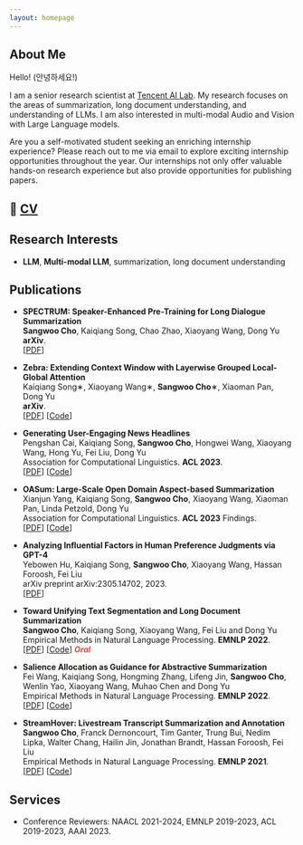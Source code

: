 ```yaml
---
layout: homepage
---
```


## About Me

Hello! (안녕하세요!) 

I am a senior research scientist at [Tencent AI Lab](https://ai.tencent.com/ailab/nlp/en/index.html). My research  focuses on the areas of summarization, long document understanding, and understanding of LLMs. I am also interested in multi-modal Audio and Vision with Large Language models.

Are you a self-motivated student seeking an enriching internship experience? Please reach out to me via email to explore exciting internship opportunities throughout the year. Our internships not only offer valuable hands-on research experience but also provide opportunities for publishing papers.

## 📝 [CV](./assets/resume/Resume_Sangwoo_Cho.pdf)

## Research Interests

- **LLM**, **Multi-modal LLM**, summarization, long document understanding

## Publications
- **SPECTRUM: Speaker-Enhanced Pre-Training for Long Dialogue Summarization**
  <br>**Sangwoo Cho**, Kaiqiang Song, Chao Zhao, Xiaoyang Wang, Dong Yu
  <br>**arXiv**.
  <br>
  [[PDF](https://arxiv.org/pdf/2401.17597.pdf)] 
  
- **Zebra: Extending Context Window with Layerwise Grouped Local-Global Attention**
  <br>
  Kaiqiang Song∗, Xiaoyang Wang∗, **Sangwoo Cho**∗, Xiaoman Pan, Dong Yu
  <br>
  **arXiv**.
  <br>
  [[PDF](https://arxiv.org/pdf/2312.08618.pdf)] [[Code](https://github.com/tencent-ailab/zebra-inference)]
  
- **Generating User-Engaging News Headlines**
  <br>
   Pengshan Cai, Kaiqiang Song, **Sangwoo Cho**, Hongwei Wang,
  Xiaoyang Wang, Hong Yu, Fei Liu, Dong Yu
  <br>
  Association for Computational Linguistics. **ACL 2023**.
  <br>
  [[PDF](https://aclanthology.org/2023.acl-long.183.pdf)] [[Code](https://github.com/pengshancai/user-engaging-headlines)]
  
- **OASum: Large-Scale Open Domain Aspect-based Summarization**
  <br>
   Xianjun Yang, Kaiqiang Song, **Sangwoo Cho**, Xiaoyang Wang, Xiaoman Pan, Linda Petzold, Dong Yu
  <br>
  Association for Computational Linguistics. **ACL 2023** Findings.
  <br>
  [[PDF](https://arxiv.org/pdf/2212.09233.pdf)] [[Code](https://github.com/tencent-ailab/OASum)]
  
- **Analyzing Influential Factors in Human Preference Judgments via GPT-4**
  <br>
   Yebowen Hu, Kaiqiang Song, **Sangwoo Cho**, Xiaoyang Wang, Hassan Foroosh, Fei Liu
  <br>
  arXiv preprint arXiv:2305.14702, 2023.
  <br>
  [[PDF](https://arxiv.org/pdf/2305.14702.pdf)] 
  
- **Toward Unifying Text Segmentation and Long Document Summarization**
  <br>
   **Sangwoo Cho**, Kaiqiang Song, Xiaoyang Wang, Fei Liu and Dong Yu
  <br>
  Empirical Methods in Natural Language Processing. **EMNLP 2022**.
  <br>
  [[PDF](https://arxiv.org/pdf/2210.16422)] [[Code](https://github.com/tencent-ailab/Lodoss)] <strong><i style="color:#e74d3c">Oral</i></strong>

- **Salience Allocation as Guidance for Abstractive Summarization**
  <br>
  Fei Wang, Kaiqiang Song, Hongming Zhang, Lifeng Jin, **Sangwoo Cho**, Wenlin Yao, Xiaoyang Wang, Muhao Chen and Dong Yu
  <br>
  Empirical Methods in Natural Language Processing. **EMNLP 2022**.
  <br>
  [[PDF]()] [[Code](https://github.com/tencent-ailab/season)]

- **StreamHover: Livestream Transcript Summarization and Annotation**
  <br>**Sangwoo Cho**, Franck Dernoncourt, Tim Ganter, Trung Bui, Nedim Lipka, Walter Chang, Hailin Jin, Jonathan Brandt, Hassan Foroosh, Fei Liu
  <br>
  Empirical Methods in Natural Language Processing. **EMNLP 2021**.
  <br>
  [[PDF](https://arxiv.org/pdf/2109.05160.pdf)] [[Code](https://github.com/ucfnlp/streamhover)]

## Services

- Conference Reviewers: NAACL 2021-2024, EMNLP 2019-2023, ACL 2019-2023, AAAI 2023.
